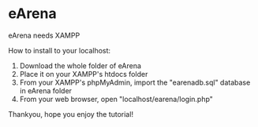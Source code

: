 # eArena
eArena needs XAMPP

How to install to your localhost:
1. Download the whole folder of eArena
2. Place it on your XAMPP's htdocs folder
3. From your XAMPP's phpMyAdmin, import the "earenadb.sql" database in eArena folder
4. From your web browser, open "localhost/earena/login.php" 

Thankyou, hope you enjoy the tutorial!
